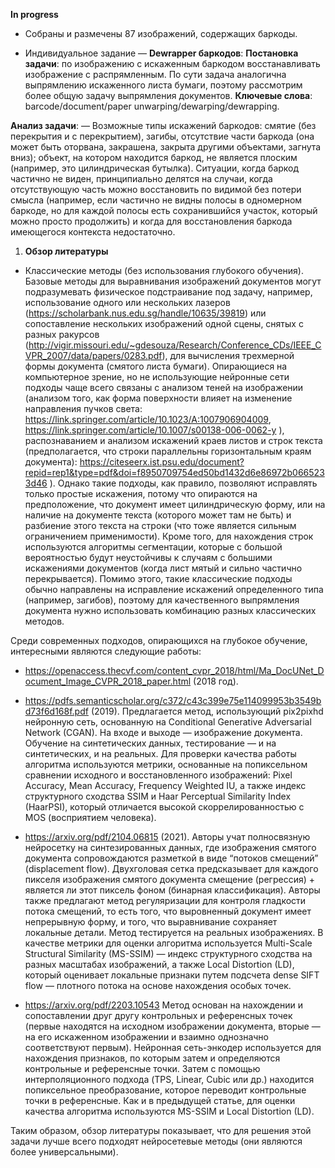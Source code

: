 **In progress**
* Собраны и размечены 87 изображений, содержащих баркоды.

* Индивидуальное задание — **Dewrapper баркодов**:
**Постановка задачи**: по изображению с искаженным баркодом восстанавливать изображение с распрямленным. 
По сути задача аналогична выпрямлению искаженного листа бумаги, поэтому рассмотрим более общую задачу выпрямления документов.
**Ключевые слова**: barcode/document/paper unwarping/dewarping/dewrapping.

**Анализ задачи**:
— Возможные типы искажений баркодов: смятие (без перекрытия и с перекрытием), загибы, отсутствие части баркода (она может быть оторвана, закрашена, закрыта другими объектами, загнута вниз); объект, на котором находится баркод, не является плоским (например, это цилиндрическая бутылка). Ситуации, когда баркод частично не виден, принципиально делятся на случаи, когда отсутствующую часть можно восстановить по видимой без потери смысла (например, если частично не видны полосы в одномерном баркоде, но для каждой полосы есть сохранившийся участок, который можно просто продолжить) и когда для восстановления баркода имеющегося контекста недостаточно.  

1. **Обзор литературы** 
 * Классические методы (без использования глубокого обучения). Базовые методы для выравнивания изображений документов могут подразумевать физическое подстраивание под задачу, например, использование одного или нескольких лазеров (https://scholarbank.nus.edu.sg/handle/10635/39819) или сопоставление нескольких изображений одной сцены, снятых с разных ракурсов (http://vigir.missouri.edu/~gdesouza/Research/Conference_CDs/IEEE_CVPR_2007/data/papers/0283.pdf), для вычисления трехмерной формы документа (смятого листа бумаги). 
Опирающиеся на компьютерное зрение, но не использующие нейронные сети подходы чаще всего связаны с анализом теней на изображении (анализом того, как форма поверхности влияет на изменение направления пучков света: https://link.springer.com/article/10.1023/A:1007906904009, https://link.springer.com/article/10.1007/s00138-006-0062-y ), распознаванием и анализом искажений краев листов и строк текста (предполагается, что строки параллельны горизонтальным краям документа): https://citeseerx.ist.psu.edu/document?repid=rep1&type=pdf&doi=f8950709754ed50bd1432d6e86972b0665233d46 ). Однако такие подходы, как правило, позволяют исправлять только простые искажения, потому что опираются на предположение, что документ имеет цилиндрическую форму, или на наличие на документе текста (которого может там не быть) и разбиение этого текста на строки (что тоже является сильным ограничением применимости). Кроме того, для нахождения строк используются алгоритмы сегментации, которые с большой вероятностью будут неустойчивы к случаям с большими искажениями документов (когда лист мятый и сильно частично перекрывается). Помимо этого, такие классические подходы обычно направлены на исправление искажений определенного типа (например, загибов), поэтому для качественного выпрямления документа нужно использовать комбинацию разных классических методов.

  Среди современных подходов, опирающихся на глубокое обучение, интересными являются следующие работы:
  * https://openaccess.thecvf.com/content_cvpr_2018/html/Ma_DocUNet_Document_Image_CVPR_2018_paper.html (2018 год).
    
  * https://pdfs.semanticscholar.org/c372/c43c399e75e114099953b3549bd73f6d168f.pdf (2019). Предлагается метод, использующий pix2pixhd нейронную сеть, основанную на Conditional Generative Adversarial Network (CGAN). На входе и выходе — изображение документа. Обучение на синтетических данных, тестирование — и на синтетических, и на реальных. Для проверки качества работы алгоритма используются метрики, основанные на попиксельном сравнении исходного и восстановленного изображений: Pixel Accuracy, Mean Accuracy, Frequency Weighted IU, а также индекс структурного сходства SSIM и Haar Perceptual Similarity Index (HaarPSI), который отличается высокой скоррелированностью с MOS (восприятием человека).

  * https://arxiv.org/pdf/2104.06815 (2021).
Авторы учат полносвязную нейросетку на синтезированных данных, где изображения смятого документа сопровождаются разметкой в виде “потоков смещений” (displacement flow). Двухголовая сетка предсказывает для каждого пикселя изображения смятого документа смещение (регрессия) + является ли этот пиксель фоном (бинарная классификация). Авторы также предлагают метод регуляризации для контроля гладкости потока смещений, то есть того, что выровненный документ имеет непрерывную форму, и того, что выравнивание сохраняет локальные детали. Метод тестируется на реальных изображениях. В качестве метрики для оценки алгоритма используется Multi-Scale Structural Similarity (MS-SSIM) — индекс структурного сходства на разных масштабах изображений, а также Local Distortion (LD), который оценивает локальные признаки путем подсчета dense SIFT flow — плотного потока на основе нахождения особых точек.

  * https://arxiv.org/pdf/2203.10543 
Метод основан на нахождении и сопоставлении друг другу контрольных и референсных точек (первые находятся на исходном изображении документа, вторые — на его искаженном изображении и взаимно однозначно соответствуют первым). Нейронная сеть-энкодер используется для нахождения признаков, по которым затем и определяются контрольные и референсные точки. Затем с помощью интерполяционного подхода (TPS, Linear, Cubic или др.) находится попиксельное преобразование, которое переводит контрольные точки в референсные. Как и в предыдущей статье, для оценки качества алгоритма используются MS-SSIM и Local Distortion (LD).

Таким образом, обзор литературы показывает, что для решения этой задачи лучше всего подходят нейросетевые методы (они являются более универсальными).




